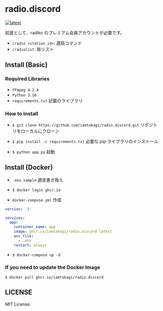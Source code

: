 # radio.discord
[![latest](https://github.com/iamtakagi/radio.discord/actions/workflows/latest.yml/badge.svg)](https://github.com/iamtakagi/radio.discord/actions/workflows/latest.yml)

前提として、radiko のプレミアム会員アカウントが必要です。

- `/radio <station_id>`: 選局コマンド
- `/radiolist`: 局リスト

## Install (Basic)

### Required Libraries
- `FFmpeg 4.2.4`
- `Python 3.10`
- `requirements.txt` 記載のライブラリ

### How to Install
- `$ git clone https://github.com/iamtakagi/radio.discord.git` リポジトリをローカルにクローン

- `$ pip install -r requirements.txt` 必要な pip ライブラリのインストール

- `$ python app.py` 起動

## Install (Docker)
- `.env.sample` 適宣書き換え

- `$ docker login ghcr.io`

- `docker-compose.yml` 作成
```yml
version: '3'

services:
  app:
    container_name: app
    image: ghcr.io/iamtakagi/radio.discord:latest
    env_file: 
      - .env
    restart: always
```

- `$ docker-compose up -d` 

### If you need to update the Docker Image
`$ docker pull ghcr.io/iamtakagi/radio.discord`

## LICENSE
MIT License.